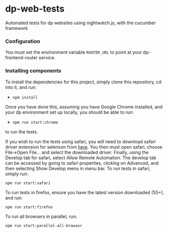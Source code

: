 # dp-web-tests

Automated tests for dp websites using nightwatch.js, with the cucumber framework

### Configuration

You must set the environment variable `ROUTER_URL` to point at your dp-frontend-router
service.

### Installing components

To install the dependencies for this project, simply clone this repository, cd into
it, and run:

- `npm install`

Once you have done this, assuming you have Google Chrome installed, and your dp
environment set up locally, you should be able to run:

- `npm run start:chrome`

to run the tests.

If you wish to run the tests using safari, you will need to download safari driver
extension for selenium from [here](http://selenium-release.storage.googleapis.com/2.48/SafariDriver.safariextz).
You then must open safari, choose File->Open File... and select the downloaded
driver. Finally, using the Develop tab for safari, select Allow Remote Automation.
The develop tab can be accessed by going to safari properties, clicking on
Advanced, and then selecting Show Develop menu in menu bar. To run tests in safari,
simply run:

`npm run start:safari`

To run tests in firefox, ensure you have the latest version downloaded (55+), and 
run:

`npm run start:firefox`

To run all browsers in parallel, run:

`npm run start:parallel-all-browser`
